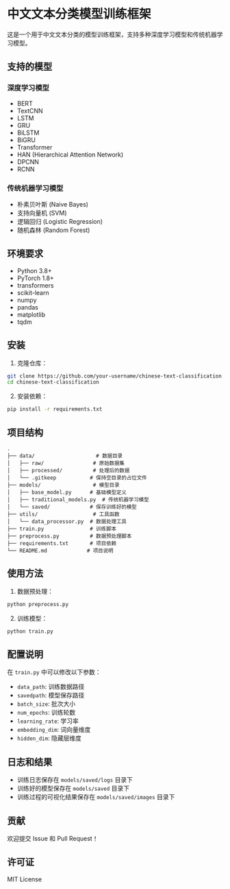 # 中文文本分类模型训练框架

这是一个用于中文文本分类的模型训练框架，支持多种深度学习模型和传统机器学习模型。

## 支持的模型

### 深度学习模型
- BERT
- TextCNN
- LSTM
- GRU
- BiLSTM
- BiGRU
- Transformer
- HAN (Hierarchical Attention Network)
- DPCNN
- RCNN

### 传统机器学习模型
- 朴素贝叶斯 (Naive Bayes)
- 支持向量机 (SVM)
- 逻辑回归 (Logistic Regression)
- 随机森林 (Random Forest)

## 环境要求

- Python 3.8+
- PyTorch 1.8+
- transformers
- scikit-learn
- numpy
- pandas
- matplotlib
- tqdm

## 安装

1. 克隆仓库：
```bash
git clone https://github.com/your-username/chinese-text-classification.git
cd chinese-text-classification
```

2. 安装依赖：
```bash
pip install -r requirements.txt
```

## 项目结构

```
.
├── data/                    # 数据目录
│   ├── raw/                # 原始数据集
│   ├── processed/          # 处理后的数据
│   └── .gitkeep           # 保持空目录的占位文件
├── models/                 # 模型目录
│   ├── base_model.py      # 基础模型定义
│   ├── traditional_models.py  # 传统机器学习模型
│   └── saved/             # 保存训练好的模型
├── utils/                  # 工具函数
│   └── data_processor.py  # 数据处理工具
├── train.py               # 训练脚本
├── preprocess.py          # 数据预处理脚本
├── requirements.txt       # 项目依赖
└── README.md             # 项目说明
```

## 使用方法

1. 数据预处理：
```bash
python preprocess.py
```

2. 训练模型：
```bash
python train.py
```

## 配置说明

在 `train.py` 中可以修改以下参数：
- `data_path`: 训练数据路径
- `savedpath`: 模型保存路径
- `batch_size`: 批次大小
- `num_epochs`: 训练轮数
- `learning_rate`: 学习率
- `embedding_dim`: 词向量维度
- `hidden_dim`: 隐藏层维度

## 日志和结果

- 训练日志保存在 `models/saved/logs` 目录下
- 训练好的模型保存在 `models/saved` 目录下
- 训练过程的可视化结果保存在 `models/saved/images` 目录下

## 贡献

欢迎提交 Issue 和 Pull Request！

## 许可证

MIT License